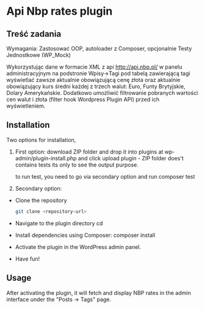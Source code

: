 # Api Nbp rates plugin

## Treść zadania

Wymagania: Zastosować OOP, autoloader z Composer, opcjonalnie Testy Jednostkowe (WP_Mock)

Wykorzystując dane w formacie XML z api http://api.nbp.pl/ w panelu administracyjnym na podstronie Wpisy->Tagi pod tabelą zawierającą tagi
wyświetlać zawsze aktualnie obowiązującą cenę złota oraz aktualnie obowiązujący kurs średni każdej z trzech walut: Euro, Funty Brytyjskie,
Dolary Amerykańskie. Dodatkowo umożliwić filtrowanie pobranych wartości cen walut i złota (filter hook Wordpress Plugin API)
przed ich wyświetleniem.

## Installation

Two options for installation,

1. First option:
   download ZIP folder and drop it into plugins at wp-admin/plugin-install.php and click upload plugin - ZIP folder does't contains tests its only to see the output purpose.

    to run test, you need to go via secondary option and run composer test

2. Secondary option:

-   Clone the repository

    ```sh
    git clone <repository-url>

    ```

-   Navigate to the plugin directory cd <plugin-directory>
-   Install dependencies using Composer:
    composer install
-   Activate the plugin in the WordPress admin panel.
-   Have fun!

## Usage

After activating the plugin, it will fetch and display NBP rates in the admin interface under the "Posts -> Tags" page.
